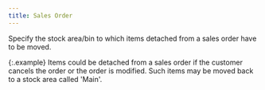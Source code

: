 ```yaml
---
title: Sales Order
---
```



Specify the stock area/bin  to which items detached from a sales order have to be moved.


{:.example}
Items could be detached from a sales order if the customer cancels the  order or the order is modified. Such items may be moved back to a stock  area called 'Main'.
